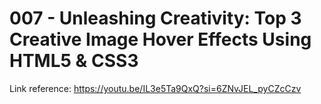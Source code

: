 # 007 - Unleashing Creativity: Top 3 Creative Image Hover Effects Using HTML5 & CSS3

Link reference: https://youtu.be/IL3e5Ta9QxQ?si=6ZNvJEL_pyCZcCzv

